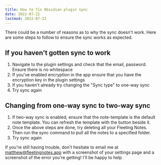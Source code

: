 ```yaml
---
title: How to fix Obsidian plugin sync
date: 2022-07-22
lastmod: 2022-07-22
---
```

There could be a number of reasons as to why the sync doesn't work. Here are some steps to follow to ensure the sync works as expected. 

## If you haven't gotten sync to work
1. Navigate to the plugin settings and check that the email, password. Ensure there is no whitespace
2. If you've enabled encryption in the app ensure that you have the encryption key in the plugin settings
3. If you haven't already try changing the "Sync type" to one-way sync
4. Try sync again

## Changing from one-way sync to two-way sync
1. If two-way sync is enabled, ensure that the note-template is the default note template. You can refresh the template with the button beside it.
2. Once the above steps are done, try deleting all your Fleeting Notes. Then run the sync command to pull all the notes to a specified folder.
3. Try sync again

If you're still having trouble, don't hesitate to email me at matthew@fleetingnotes.app with a screenshot of your settings page and a screenshot of the error you're getting! I'll be happy to help